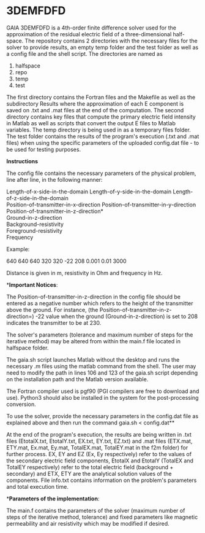 # 3DEMFDFD

GAIA 3DEMFDFD is a 4th-order finite difference solver used for the approximation of the residual electric field of a three-dimensional half-space. The repository contains 2 directories with the necessary files for the solver to provide results, an empty temp folder and the test folder as well as a config file and the shell script. The directories are named as

1. halfspace
2. repo
3. temp
4. test

The first directory contains the Fortran files and the Makefile as well as the subdirectory Results where the approximation of each E component is saved on .txt and .mat files at the end of the computation. The second directory contains key files that compute the primary electric field intensity in Matlab as well as scripts that convert the output E files to Matlab variables. The temp directory is being used in as a temporary files folder. The test folder contains the results of the program's execution (.txt and .mat files) when using the specific parameters of the uploaded config.dat file - to be used for testing purposes.

**Instructions**

The config file contains the necessary parameters of the physical problem, line after line, in the following manner:

Length-of-x-side-in-the-domain Length-of-y-side-in-the-domain Length-of-z-side-in-the-domain  
Position-of-transmitter-in-x-direction Position-of-transmitter-in-y-direction Position-of-transmitter-in-z-direction*  
Ground-in-z-direction  
Background-resistivity  
Foreground-resistivity  
Frequency

Example:

640 640 640
320 320 -22
208
0.001
0.01
3000

Distance is given in m, resistivity in Ohm and frequency in Hz.

***Important Notices**:

The Position-of-transmitter-in-z-direction in the config file should be entered as a negative number which refers to the height of the transmitter above the ground. For instance, (the Position-of-transmitter-in-z-direction=) -22 value when the ground (Ground-in-z-direction) is set to 208 indicates the transmitter to be at 230.

The solver's parameters (tolerance and maximum number of steps for the iterative method) may be altered from within the main.f file located in halfspace folder.

The gaia.sh script launches Matlab without the desktop and runs the necessary .m files using the matlab command from the shell. The user may need to modify the path in lines 106 and 123 of the gaia.sh script depending on the installation path and the Matlab version available.

The Fortran compiler used is pgf90 (PGI compilers are free to download and use). Python3 should also be installed in the system for the post-processing conversion.
 
To use the solver, provide the necessary parameters in the config.dat file as explained above and then run the command gaia.sh < config.dat**

At the end of the program's execution, the results are being written in .txt files (EtotalX.txt, EtotalY.txt, EX.txt, EY.txt, EZ.txt) and .mat files (ETX.mat, ETY.mat, Ex.mat, Ey.mat, TotalEX.mat, TotalEY.mat in the f2m folder) for further process. EX, EY and EZ (Ex, Ey respectively) refer to the values of the secondary electric field components, EtotalX and EtotalY (TotalEX and TotalEY respectively) refer to the total electric field (background + secondary) and ETX, ETY are the analytical solution values of the components. File info.txt contains information on the problem's parameters and total execution time.

***Parameters of the implementation**:

The main.f contains the parameters of the solver (maximum number of steps of the iterative method, tolerance) and fixed parameters like magnetic permeability and air resistivity which may be modified if desired.
